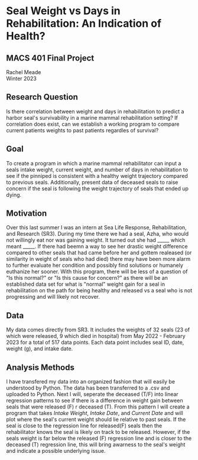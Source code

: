 # **Seal Weight vs Days in Rehabilitation: An Indication of Health?**
## MACS 401 Final Project 
Rachel Meade\
Winter 2023

## Research Question
Is there correlation between weight and days in rehabilitation to predict a harbor seal's survivability in a marine mammal rehabilitation setting? If correlation does exist, can we establish a working program to compare current patients weights to past patients regardles of survival?

## Goal
To create a program in which a marine mammal rehabilitator can input a seals intake weight, current weight, and number of days in rehabilitation to see if the pinniped is consistent with a healthy weight trajectory compared to previous seals. Additionally, present data of deceased seals to raise concern if the seal is following the weight trajectory of seals that ended up dying. 

## Motivation
Over this last summer I was an intern at Sea Life Response, Rehabilitation, and Research (SR3). During my time there we had a seal, Azha, who would not willingly eat nor was gaining weight. It turned out she had _____ which meant _____. If there had beemn a way to see her drastic weight difference compared to other seals that had came before her and gottem realeased (or similarity in weight of seals who had died) there may have been more alarm to further evaluate her condition and possibly find solutions or humanely euthanize her sooner. With this program, there will be less of a question of "Is this normal?" or "Is this cause for concern?" as there will be an established data set for what is "normal" weight gain for a seal in rehabilitation on the path for being healthy and released vs a seal who is not progressing and will likely not recover. 


## Data
My data comes directly from SR3. It includes the weights of 32 seals (23 of which were released, 9 which died in hospital) from May 2022 - February 2023 for a total of 517 data points. Each data point includes seal ID, date, weight (g), and intake date. 

## Analysis Methods
I have transfered my data into an organized fashion that will easily be understood by Python. The data has been transferred to a .csv and uploaded to Python. Next I will, seperate the deceased (T/F) into linear regression patterns to see if there is a difference in weight gain between seals that were released (F) r deceased (T). From this pattern I will create a program that takes
*Intake Weight*, *Intake Date*, and *Current Date* and will plot where the seal's current weight should lie relative to past seals. If the seal is close to the regression line for released(F) seals then the rehabilitator knows the seal is likely on track to be released. However, if the seals weight is far below the released (F) regression line and is closer to the deceased (T) regression line, this will bring awarness to the seal's weight and indicate a possible underlying issue. 

